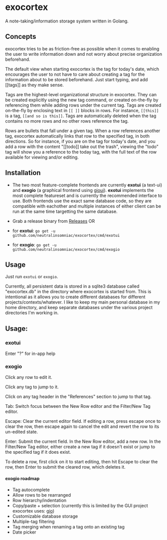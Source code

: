 # exocortex

A note-taking/information storage system written in Golang.

## Concepts

exocortex tries to be as friction-free as possible when it comes to enabling the user to write information down and not worry about precise organization beforehand.

The default view when starting exocortex is the tag for today's date, which encourages the user to not have to care about creating a tag for the information about to be stored beforehand. Just start typing, and add [[tags]] as they make sense.

Tags are the highest-level organizational structure in exocortex. They can be created explicitly using the new tag command, or created on-the-fly by referencing them while adding rows under the current tag. Tags are created on-the-fly by enclosing text in `[[ ]]` blocks in rows. For instance, `[[this]]` is a tag, `[[and so is this]]`. Tags are automatically deleted when the tag contains no more rows and no other rows reference the tag.

Rows are bullets that fall under a given tag. When a row references another tag, exocortex automatically links that row to the specified tag, in both directions. So for instance, if you are on the tag for today's date, and you add a row with the content "[[todo]] take out the trash", viewing the "todo" tag will show you a reference to the today tag, with the full text of the row available for viewing and/or editing.

## Installation

* The two most feature-complete frontends are currently **exotui** (a text-ui) and **exogio** (a graphical frontend using [gioui](https://gioui.org)). **exotui** implements the most complete featureset and is currently the recommended interface to use. Both frontends use the exact same database code, so they are compatible with eachother and multiple instances of either client can be run at the same time targetting the same database.

* Grab a release binary from [Releases](https://github.com/neutralinsomniac/exocortex/releases)
OR
* for **exotui**: `go get -u github.com/neutralinsomniac/exocortex/cmd/exotui`
* for **exogio**: `go get -u github.com/neutralinsomniac/exocortex/cmd/exogio`

## Usage

Just run `exotui` or `exogio`.

Currently, all persistent data is stored in a sqlite3 database called "exocortex.db" in the directory where exocortex is started from. This is intentional as it allows you to create different databases for different projects/contexts/whatever. I like to keep my main personal database in my home directory, and keep separate databases under the various project directories I'm working in.

## Usage:

### exotui

Enter "?" for in-app help

### exogio

Click any row to edit it.

Click any tag to jump to it.

Click on any tag header in the "References" section to jump to that tag.

Tab: Switch focus between the New Row editor and the Filter/New Tag editor.

Escape: Clear the current editor field. If editing a row, press escape once to clear the row, then escape again to cancel the edit and revert the row to its un-edited state.

Enter: Submit the current field. In the New Row editor, add a new row. In the Filter/New Tag editor, either create a new tag if it doesn't exist or jump to the specified tag if it does exist.

To delete a row, first click on it to start editing, then hit Escape to clear the row, then Enter to submit the cleared row, which deletes it.

#### exogio roadmap

- Tag autocomplete
- Allow rows to be rearranged
- Row hierarchy/indentation
- Copy/paste + selection (currently this is limited by the GUI project exocortex uses: [gio](https://gioui.org/))
- Customizable database storage
- Multiple-tag filtering
- Tag merging when renaming a tag onto an existing tag
- Date picker
